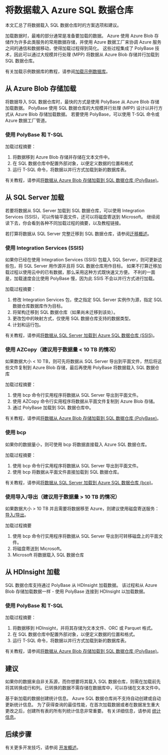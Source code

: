 <!-- Remove solution-partners -->
<properties
    pageTitle="将数据加载到 Azure SQL 数据仓库 | Azure"
    description="了解将数据加载到 SQL 数据仓库的常见方案。 这些常见方案包括使用 PolyBase、Azure Blob 存储、平面文件以及磁盘寄送。 也可使用第三方工具。"
    services="sql-data-warehouse"
    documentationcenter="NA"
    author="barbkess"
    manager="jhubbard"
    editor=""
    translationtype="Human Translation" />
<tags
    ms.assetid="2253bf46-cf72-4de7-85ce-f267494d55fa"
    ms.service="sql-data-warehouse"
    ms.devlang="NA"
    ms.topic="article"
    ms.tgt_pltfrm="NA"
    ms.workload="data-services"
    ms.date="10/31/2016"
    ms.author="barbkess"
    wacn.date="04/24/2017"
    ms.sourcegitcommit="a114d832e9c5320e9a109c9020fcaa2f2fdd43a9"
    ms.openlocfilehash="02d57a17601f5cce34dbf10ab06aa42f22b4df7c"
    ms.lasthandoff="04/14/2017" />

# <a name="load-data-into-azure-sql-data-warehouse"></a>将数据载入 Azure SQL 数据仓库
本文汇总了将数据载入 SQL 数据仓库时的方案选项和建议。

加载数据时，最难的部分通常是准备要加载的数据。 Azure 使用 Azure Blob 存储作为许多此类服务的常用数据存储，并使用 Azure 数据工厂来协调 Azure 服务之间的通信和数据移动，使得加载过程得到简化。 这些过程集成了 PolyBase 技术，因此可以通过大规模并行处理 (MPP) 将数据从 Azure Blob 存储并行加载到 SQL 数据仓库。 

有关加载示例数据库的教程，请参阅[加载示例数据库][Load sample databases]。

## <a name="load-from-azure-blob-storage"></a>从 Azure Blob 存储加载
将数据导入 SQL 数据仓库时，最快的方式是使用 PolyBase 从 Azure Blob 存储加载数据。 PolyBase 使用 SQL 数据仓库的大规模并行处理 (MPP) 设计以并行方式从 Azure Blob 存储加载数据。 若要使用 PolyBase，可以使用 T-SQL 命令或 Azure 数据工厂管道。

### <a name="use-polybase-and-t-sql"></a>使用 PolyBase 和 T-SQL
加载过程摘要：

1. 将数据移到 Azure Blob 存储并存储在文本文件中。    <!--Data Lake Store Not supported in ACN-->
2. 在 SQL 数据仓库中配置外部对象，以便定义数据的位置和格式
3. 运行 T-SQL 命令，将数据以并行方式加载到新的数据库表。

有关教程，请参阅[将数据从 Azure Blob 存储加载到 SQL 数据仓库 (PolyBase)][Load data from Azure blob storage to SQL Data Warehouse (PolyBase)]。
<!-- ADF Not supported in ACN-->

## <a name="load-from-sql-server"></a>从 SQL Server 加载
若要将数据从 SQL Server 加载到 SQL 数据仓库，可以使用 Integration Services (SSIS)，可以传输平面文件，还可以将磁盘寄送到 Microsoft。 继续阅读下去，你会看到各种不同加载过程的摘要，以及教程链接。

若打算将数据从 SQL Server 完整迁移到 SQL 数据仓库，请参阅[迁移概述][Migration overview]。 

### <a name="use-integration-services-ssis"></a>使用 Integration Services (SSIS)
如果你已经在使用 Integration Services (SSIS) 包载入 SQL Server，则可更新这些包，将 SQL Server 用作源并且将 SQL 数据仓库用作目标。 如果不打算迁移加载过程以使用云中的已有数据，那么采用这种方式既快速又方便。 不利的一面是，加载速度会比使用 PolyBase 慢，因为此 SSIS 不会以并行方式进行加载。

加载过程摘要：

1. 修改 Integration Services 包，使之指定 SQL Server 实例作为源，指定 SQL 数据仓库数据库作为目标。
2. 将架构迁移到 SQL 数据仓库（如果尚未迁移到该处）。
3. 更改包中的映射方式，仅使用 SQL 数据仓库支持的数据类型。
4. 计划和运行包。

有关教程，请参阅[将数据从 SQL Server 加载到 Azure SQL 数据仓库 (SSIS)][Load data from SQL Server to Azure SQL Data Warehouse (SSIS)]。

### <a name="use-azcopy-recommended-for--10-tb-data"></a>使用 AZCopy（建议用于数据量 < 10 TB 的情况）
如果数据大小 < 10 TB，则可先将数据从 SQL Server 导出到平面文件，然后将这些文件复制到 Azure Blob 存储，最后再使用 PolyBase 将数据载入 SQL 数据仓库

加载过程摘要：

1. 使用 bcp 命令行实用程序将数据从 SQL Server 导出到平面文件。
2. 使用 AZCopy 命令行实用程序将数据从平面文件复制到 Azure Blob 存储。
3. 通过 PolyBase 加载到 SQL 数据仓库中。

有关教程，请参阅[将数据从 Azure Blob 存储加载到 SQL 数据仓库 (PolyBase)][Load data from Azure blob storage to SQL Data Warehouse (PolyBase)]。

### <a name="use-bcp"></a>使用 bcp
如果你的数据量小，则可使用 bcp 将数据直接载入 Azure SQL 数据仓库。

加载过程摘要：

1. 使用 bcp 命令行实用程序将数据从 SQL Server 导出到平面文件。
2. 使用 bcp 将数据从平面文件直接加载到 SQL 数据仓库。

有关教程，请参阅[将数据从 SQL Server 加载到 Azure SQL 数据仓库 (bcp)][Load data from SQL Server to Azure SQL Data Warehouse (bcp)]。

### <a name="use-importexport-recommended-for--10-tb-data"></a>使用导入/导出（建议用于数据量 > 10 TB 的情况）
如果数据大小 > 10 TB 并且需要将数据移至 Azure，则建议使用磁盘寄送服务：[导入/导出][Import/Export]。 

加载过程摘要

1. 使用 bcp 命令行实用程序将数据从 SQL Server 导出到可转移磁盘上的平面文件。
2. 将磁盘寄送到 Microsoft。
3. Microsoft 将数据载入 SQL 数据仓库

## <a name="load-from-hdinsight"></a>从 HDInsight 加载
SQL 数据仓库支持通过 PolyBase 从 HDInsight 加载数据。 该过程和从 Azure Blob 存储加载数据一样 - 使用 PolyBase 连接到 HDInsight 以加载数据。 

### <a name="use-polybase-and-t-sql"></a>使用 PolyBase 和 T-SQL
加载过程摘要：

1. 将数据移到 HDInsight，并将其存储为文本文件、ORC 或 Parquet 格式。
2. 在 SQL 数据仓库中配置外部对象，以便定义数据的位置和格式。
3. 运行 T-SQL 命令，将数据以并行方式加载到新的数据库表。

有关教程，请参阅[将数据从 Azure Blob 存储加载到 SQL 数据仓库 (PolyBase)][Load data from Azure blob storage to SQL Data Warehouse (PolyBase)]。

## <a name="recommendations"></a>建议
<!--solution parterners not available in Azure.cn-->
<!--我们的很多合作伙伴都提供加载解决方案。 若要获取更多解决方案，请参阅我们的 [解决方案合作伙伴][solution partners]的列表。 -->

如果你的数据来自非关系源，而你想要将其载入 SQL 数据仓库，则需在加载前先将其转换成行和列。已转换的数据不需存储在数据库中，可以存储在文本文件中。

基于新加载的数据创建统计信息。 Azure SQL 数据仓库尚不支持自动创建或自动更新统计信息。  为了获得查询的最佳性能，在首次加载数据或者在数据发生重大更改之后，创建所有表的所有列统计信息非常重要。  有关详细信息，请参阅 [统计信息][Statistics]。

## <a name="next-steps"></a>后续步骤
有关更多开发技巧，请参阅 [开发概述][development overview]。

<!--Image references-->

<!--Article references-->
[Load data from Azure blob storage to SQL Data Warehouse (PolyBase)]: /documentation/articles/sql-data-warehouse-load-from-azure-blob-storage-with-polybase/
[Load data from Azure blob storage to SQL Data Warehouse (Azure Data Factory)]: /documentation/articles/sql-data-warehouse-load-from-azure-blob-storage-with-data-factory/
[Load data from SQL Server to Azure SQL Data Warehouse (SSIS)]: /documentation/articles/sql-data-warehouse-load-from-sql-server-with-integration-services/
[Load data from SQL Server to Azure SQL Data Warehouse (bcp)]: /documentation/articles/sql-data-warehouse-load-from-sql-server-with-bcp/
[Load data from SQL Server to Azure SQL Data Warehouse (AZCopy)]: /documentation/articles/sql-data-warehouse-load-from-sql-server-with-azcopy/

[Load sample databases]: /documentation/articles/sql-data-warehouse-load-sample-databases/
[Migration overview]: /documentation/articles/sql-data-warehouse-overview-migrate/
[solution partners]: /documentation/articles/sql-data-warehouse-partner-business-intelligence/
[development overview]: /documentation/articles/sql-data-warehouse-overview-develop/
[Statistics]: /documentation/articles/sql-data-warehouse-tables-statistics/

<!--MSDN references-->

<!--Other Web references-->
[Import/Export]: https://azure.microsoft.com/documentation/articles/storage-import-export-service/

<!--Update_Description:update meta properties;wording update-->